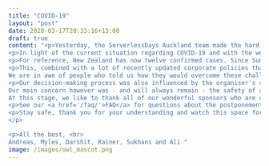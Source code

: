 ```yaml
---
title: "COVID-19"
layout: "post"
date: 2020-03-17T20:33:16+13:00
draft: true
content: "<p>Yesterday, the ServerlessDays Auckland team made the hard call to postpone the conference from its current April date. </p>
<p>In light of the current situation regarding COVID-19 and with the well-being of our greater community at the centre of our thinking, we feel that this is the best option going forward. </p>
<p>For reference, New Zealand has now twelve confirmed cases. Since Sunday night, new border measures are in place whereby nearly all travellers arriving in New Zealand are required to self-isolate for 14 days. </p>
<p>This, combined with a lot of recently updated corporate policies that ban all non-essential travel and institute the cancellation of conference attendances for employees, has made the logistical side for overseas speakers and non-local visitors alike much more difficult. 
We are in awe of people who told us how they would overcome these challenges - often at significant personal cost and inconveniences. </p>
<p>Our decision-making process was also influenced by the organiser's strong desire to provide a first-class event experience that places humans and our interactions with each other at the core and centre of everything: Nothing beats that friendly smile of a fellow attendee, the engaging discussion in person and the shared laughter with new friends. 
Our main concern however was - and will always remain - the safety of all conference attendees. And that is why we are currently working towards a new date in August or later this year - hoping that the COVID-19 issue will be firmly in everyone’s rearview mirror by then.
At this stage, we like to thank all of our wonderful sponsors who are committed to the ongoing support of ServerlessDays Auckland. We're incredibly grateful for that and literally couldn't do it without you!</p>
<p>See our <a href='/faq/'>FAQ</a> for questions about the postponement</p> 
<p>Stay safe, thank you for your understanding and watch this space for further updates. 
</p>

<p>All the best, <br>
Andreas, Myles, Darshit, Rainer, Sukhans and Ali "
image: /images/owl_mascot.png
---
```

